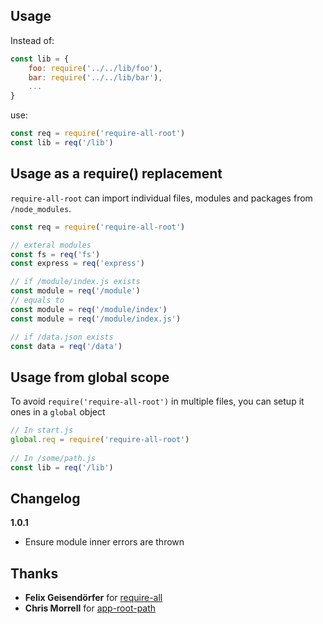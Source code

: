 ## Usage

Instead of:

```js
const lib = {
	foo: require('../../lib/foo'),
	bar: require('../../lib/bar'),
	...
}
```

use:

```js
const req = require('require-all-root')
const lib = req('/lib')
```

## Usage as a require() replacement

`require-all-root` can import individual files, modules and packages from `/node_modules`.

```js
const req = require('require-all-root')

// exteral modules
const fs = req('fs')
const express = req('express')

// if /module/index.js exists
const module = req('/module')
// equals to
const module = req('/module/index')
const module = req('/module/index.js')

// if /data.json exists
const data = req('/data')
```

## Usage from global scope

To avoid `require('require-all-root')` in multiple files, you can setup it ones in а `global` object
```js
// In start.js
global.req = require('require-all-root')
 
// In /some/path.js 
const lib = req('/lib')
```

## Changelog

**1.0.1**
- Ensure module inner errors are thrown

## Thanks
- **Felix Geisendörfer** for [require-all](https://github.com/felixge/node-require-all)
- **Chris Morrell** for [app-root-path](https://github.com/inxilpro/node-app-root-path)
